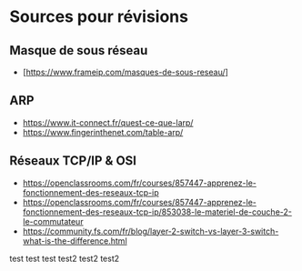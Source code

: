 # Sources pour révisions

## Masque de sous réseau

- [https://www.frameip.com/masques-de-sous-reseau/]

## ARP

- https://www.it-connect.fr/quest-ce-que-larp/
- https://www.fingerinthenet.com/table-arp/

## Réseaux TCP/IP & OSI

- https://openclassrooms.com/fr/courses/857447-apprenez-le-fonctionnement-des-reseaux-tcp-ip
- https://openclassrooms.com/fr/courses/857447-apprenez-le-fonctionnement-des-reseaux-tcp-ip/853038-le-materiel-de-couche-2-le-commutateur
- https://community.fs.com/fr/blog/layer-2-switch-vs-layer-3-switch-what-is-the-difference.html


test test test
test2 test2 test2
